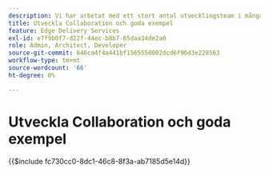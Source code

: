 ```yaml
---
description: Vi har arbetat med ett stort antal utvecklingsteam i många projekt och organisationer och tycker att det är bra att samla in en del av våra insikter. En del av dem rör AEM, men de flesta rör den allmänna frontend-utvecklingen eller är bara allmänna riktlinjer för samarbete i ett team med utvecklare.
title: Utveckla Collaboration och goda exempel
feature: Edge Delivery Services
exl-id: e7f9b0f7-d22f-44ec-b8b7-85daa34de2a0
role: Admin, Architect, Developer
source-git-commit: 646ca4f4a441bf1565558002dcd6f96d3e228563
workflow-type: tm+mt
source-wordcount: '66'
ht-degree: 0%

---
```


# Utveckla Collaboration och goda exempel

{{$include fc730cc0-8dc1-46c8-8f3a-ab7185d5e14d}}
